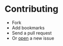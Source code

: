 # Contributing

* Fork
* Add bookmarks
* Send a pull request
* Or [open](https://github.com/gillesfabio/meteor-bookmarks/issues) a new issue
